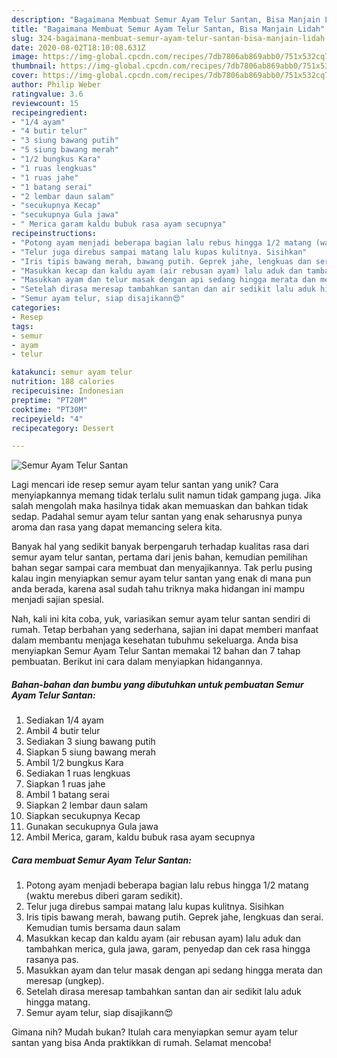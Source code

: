 ```yaml
---
description: "Bagaimana Membuat Semur Ayam Telur Santan, Bisa Manjain Lidah"
title: "Bagaimana Membuat Semur Ayam Telur Santan, Bisa Manjain Lidah"
slug: 324-bagaimana-membuat-semur-ayam-telur-santan-bisa-manjain-lidah
date: 2020-08-02T18:10:08.631Z
image: https://img-global.cpcdn.com/recipes/7db7806ab869abb0/751x532cq70/semur-ayam-telur-santan-foto-resep-utama.jpg
thumbnail: https://img-global.cpcdn.com/recipes/7db7806ab869abb0/751x532cq70/semur-ayam-telur-santan-foto-resep-utama.jpg
cover: https://img-global.cpcdn.com/recipes/7db7806ab869abb0/751x532cq70/semur-ayam-telur-santan-foto-resep-utama.jpg
author: Philip Weber
ratingvalue: 3.6
reviewcount: 15
recipeingredient:
- "1/4 ayam"
- "4 butir telur"
- "3 siung bawang putih"
- "5 siung bawang merah"
- "1/2 bungkus Kara"
- "1 ruas lengkuas"
- "1 ruas jahe"
- "1 batang serai"
- "2 lembar daun salam"
- "secukupnya Kecap"
- "secukupnya Gula jawa"
- " Merica garam kaldu bubuk rasa ayam secupnya"
recipeinstructions:
- "Potong ayam menjadi beberapa bagian lalu rebus hingga 1/2 matang (waktu merebus diberi garam sedikit)."
- "Telur juga direbus sampai matang lalu kupas kulitnya. Sisihkan"
- "Iris tipis bawang merah, bawang putih. Geprek jahe, lengkuas dan serai. Kemudian tumis bersama daun salam"
- "Masukkan kecap dan kaldu ayam (air rebusan ayam) lalu aduk dan tambahkan merica, gula jawa, garam, penyedap dan cek rasa hingga rasanya pas."
- "Masukkan ayam dan telur masak dengan api sedang hingga merata dan meresap (ungkep)."
- "Setelah dirasa meresap tambahkan santan dan air sedikit lalu aduk hingga matang."
- "Semur ayam telur, siap disajikann😍"
categories:
- Resep
tags:
- semur
- ayam
- telur

katakunci: semur ayam telur 
nutrition: 188 calories
recipecuisine: Indonesian
preptime: "PT20M"
cooktime: "PT30M"
recipeyield: "4"
recipecategory: Dessert

---
```



![Semur Ayam Telur Santan](https://img-global.cpcdn.com/recipes/7db7806ab869abb0/751x532cq70/semur-ayam-telur-santan-foto-resep-utama.jpg)

Lagi mencari ide resep semur ayam telur santan yang unik? Cara menyiapkannya memang tidak terlalu sulit namun tidak gampang juga. Jika salah mengolah maka hasilnya tidak akan memuaskan dan bahkan tidak sedap. Padahal semur ayam telur santan yang enak seharusnya punya aroma dan rasa yang dapat memancing selera kita.



Banyak hal yang sedikit banyak berpengaruh terhadap kualitas rasa dari semur ayam telur santan, pertama dari jenis bahan, kemudian pemilihan bahan segar sampai cara membuat dan menyajikannya. Tak perlu pusing kalau ingin menyiapkan semur ayam telur santan yang enak di mana pun anda berada, karena asal sudah tahu triknya maka hidangan ini mampu menjadi sajian spesial.


Nah, kali ini kita coba, yuk, variasikan semur ayam telur santan sendiri di rumah. Tetap berbahan yang sederhana, sajian ini dapat memberi manfaat dalam membantu menjaga kesehatan tubuhmu sekeluarga. Anda bisa menyiapkan Semur Ayam Telur Santan memakai 12 bahan dan 7 tahap pembuatan. Berikut ini cara dalam menyiapkan hidangannya.

<!--inarticleads1-->

##### Bahan-bahan dan bumbu yang dibutuhkan untuk pembuatan Semur Ayam Telur Santan:

1. Sediakan 1/4 ayam
1. Ambil 4 butir telur
1. Sediakan 3 siung bawang putih
1. Siapkan 5 siung bawang merah
1. Ambil 1/2 bungkus Kara
1. Sediakan 1 ruas lengkuas
1. Siapkan 1 ruas jahe
1. Ambil 1 batang serai
1. Siapkan 2 lembar daun salam
1. Siapkan secukupnya Kecap
1. Gunakan secukupnya Gula jawa
1. Ambil  Merica, garam, kaldu bubuk rasa ayam secupnya




<!--inarticleads2-->

##### Cara membuat Semur Ayam Telur Santan:

1. Potong ayam menjadi beberapa bagian lalu rebus hingga 1/2 matang (waktu merebus diberi garam sedikit).
1. Telur juga direbus sampai matang lalu kupas kulitnya. Sisihkan
1. Iris tipis bawang merah, bawang putih. Geprek jahe, lengkuas dan serai. Kemudian tumis bersama daun salam
1. Masukkan kecap dan kaldu ayam (air rebusan ayam) lalu aduk dan tambahkan merica, gula jawa, garam, penyedap dan cek rasa hingga rasanya pas.
1. Masukkan ayam dan telur masak dengan api sedang hingga merata dan meresap (ungkep).
1. Setelah dirasa meresap tambahkan santan dan air sedikit lalu aduk hingga matang.
1. Semur ayam telur, siap disajikann😍




Gimana nih? Mudah bukan? Itulah cara menyiapkan semur ayam telur santan yang bisa Anda praktikkan di rumah. Selamat mencoba!
